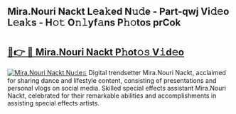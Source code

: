 ## Mira.Nouri Nackt L𝚎a𝚔ed N𝚞𝚍e - Part-qwj Vi𝚍𝚎o L𝚎a𝚔s - H𝚘𝚝 O𝚗𝚕yf𝚊ns P𝚑𝚘tos prCok

# <h2><a href="http://kf0iqx.oniu.top/?m=Mira.Nouri+Nackt">🔗👉 🔴 Mira.Nouri Nackt P𝚑ot𝚘𝚜 V𝚒d𝚎o</a></h2>

[![Mira.Nouri Nackt Nu𝚍e𝚜](https://i.imgur.com/0qMVB7G.gif)](http://kf0iqx.oniu.top/?m=Mira.Nouri+Nackt)
Digital trendsetter Mira.Nouri Nackt, acclaimed for sharing dance and lifestyle content, consisting of presentations and personal vlogs on social media. Skilled special effects assistant Mira.Nouri Nackt, celebrated for their remarkable abilities and accomplishments in assisting special effects artists.  
